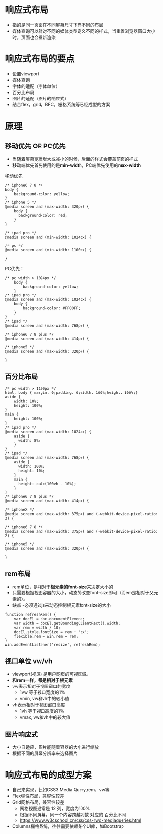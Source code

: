 # 响应式布局
- 指的是同一页面在不同屏幕尺寸下有不同的布局
- 媒体查询可以针对不同的媒体类型定义不同的样式，当重置浏览器窗口大小时，页面也会重新渲染

# 响应式布局的要点
- 设置viewport
- 媒体查询
- 字体的适配（字体单位）
- 百分比布局
- 图片的适配（图片的响应式）
- 结合flex，grid，BFC，栅格系统等已经成型的方案

# 原理
## 移动优先 OR PC优先
- 当随着屏幕宽度增大或减小的时候，后面的样式会覆盖前面的样式
- 移动端优先首先使用的是**min-width**，PC端优先使用的**max-width**

移动优先
```
/* iphone6 7 8 */
body {
    background-color: yellow;
}
/* iphone 5 */
@media screen and (max-width: 320px) {
    body {
      background-color: red;
    }
}

/* ipad pro */
@media screen and (min-width: 1024px) {

/* pc */
@media screen and (min-width: 1100px) {

}
```

PC优先：
```
/* pc width > 1024px */
    body {
        background-color: yellow;
    }
/* ipad pro */
@media screen and (max-width: 1024px) {
    body {
        background-color: #FF00FF;
    }
}
/* ipad */
@media screen and (max-width: 768px) {

/* iphone6 7 8 plus */
@media screen and (max-width: 414px) {

/* iphone5 */
@media screen and (max-width: 320px) {

}
```

## 百分比布局
```
/* pc width > 1100px */
html, body { margin: 0;padding: 0;width: 100%;height: 100%;}
aside {
    width: 10%;
    height: 100%;
}
main {
    height: 100%;
}
/* ipad pro */
@media screen and (max-width: 1024px) {
    aside {
      width: 8%;
    }
}
/* ipad */
@media screen and (max-width: 768px) {
    aside {
      width: 100%;
      height: 10%;
    }
    main {
      height: calc(100vh - 10%);
    }
}
/* iphone6 7 8 plus */
@media screen and (max-width: 414px) {
    
/* iphoneX */
@media screen and (max-width: 375px) and (-webkit-device-pixel-ratio: 3) {
    
/* iphone6 7 8 */
@media screen and (max-width: 375px) and (-webkit-device-pixel-ratio: 2) {
    
/* iphone5 */
@media screen and (max-width: 320px) {

}
```

## rem布局
- rem单位，是相对于**根元素的font-size**来决定大小的
- 只需要根据视图容器的大小，动态的改变font-size即可（而em是相对于父元素的）。
- 缺点
    -必须通过js来动态控制根元素font-size的大小

```
function refreshRem() {
    var docEl = doc.documentElement;
    var width = docEl.getBoundingClientRect().width;
    var rem = width / 10;
    docEl.style.fontSize = rem + 'px';
    flexible.rem = win.rem = rem;
}
win.addEventListener('resize', refreshRem);
```

## 视口单位 vw/vh
- viewport(视区) 是用户网页的可视区域。   
- **和rem一样，都是相对于根元素**
- vw表示相对于视图窗口的宽度
    - 1vw 等于视口宽度的1%
    - vmin, vw和vh中的较小值
- vh表示相对于视图窗口高度
    - 1vh 等于视口高度的1%
    - vmax, vw和vh中的较大值

## 图片响应式
- 大小自适应，图片能随着容器的大小进行缩放
- 根据不同的屏幕分辨率来选择图片

# 响应式布局的成型方案
- 自己来实现，比如CSS3 Media Query,rem，vw等
- Flex弹性布局，兼容性较差
- Grid网格布局，兼容性较差
    - 网格视图通常是 12 列，宽度为100%
    - 根据不同屏幕，同一个内容跨越列数 对应的 百分比不同
    - https://www.w3cschool.cn/css/css-rwd-mediaqueries.html
- Columns栅格系统，往往需要依赖某个UI库，如Bootstrap
